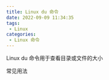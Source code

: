 ```yaml
---
title: Linux du 命令
date: 2022-09-09 11:34:35
tags: 
 - Linux
categories:
 - Linux 命令
---
```


Linux du 命令用于查看目录或文件的大小

常见用法
```


```
